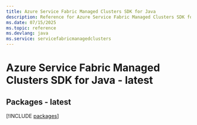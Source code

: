 ```yaml
---
title: Azure Service Fabric Managed Clusters SDK for Java
description: Reference for Azure Service Fabric Managed Clusters SDK for Java
ms.date: 07/15/2025
ms.topic: reference
ms.devlang: java
ms.service: servicefabricmanagedclusters
---
```

# Azure Service Fabric Managed Clusters SDK for Java - latest
## Packages - latest
[!INCLUDE [packages](service-fabric-managed-clusters-index.md)]